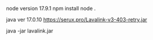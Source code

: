 node version 17.9.1
npm install
node .

java ver 17.0.10
https://serux.pro/Lavalink-v3-403-retry.jar

java -jar lavalink.jar
